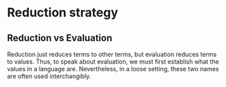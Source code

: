 # Reduction strategy

## Reduction vs Evaluation

Reduction just reduces terms to other terms, but evaluation reduces terms to values. Thus, to speak about evaluation, we must first establish what the values in a language are. Nevertheless, in a loose setting, these two names are often used interchangibly.

